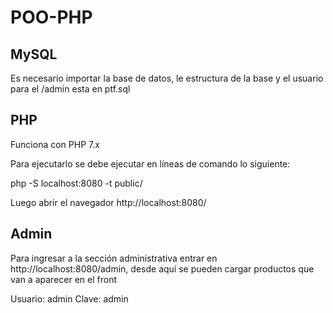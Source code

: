 # POO-PHP

## MySQL

Es necesario importar la base de datos, le estructura de la base y el usuario para el /admin esta en ptf.sql

## PHP

Funciona con PHP 7.x

Para ejecutarlo se debe ejecutar en líneas de comando lo siguiente:

php -S localhost:8080 -t public/

Luego abrir el navegador http://localhost:8080/

## Admin

Para ingresar a la sección administrativa entrar en http://localhost:8080/admin, desde aquí se pueden cargar productos que van a aparecer en el front

Usuario: admin
Clave: admin
